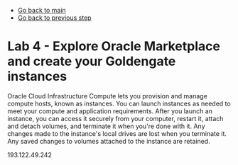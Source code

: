 
- [Go back to main](/README.md)
- [Go back to previous step](/gglab/step3.md)

# Lab 4 - Explore Oracle Marketplace and create your Goldengate instances
Oracle Cloud Infrastructure Compute lets you provision and manage compute hosts, known as instances. You can launch instances as needed to meet your compute and application requirements. After you launch an instance, you can access it securely from your computer, restart it, attach and detach volumes, and terminate it when you're done with it. Any changes made to the instance's local drives are lost when you terminate it. Any saved changes to volumes attached to the instance are retained.

193.122.49.242
